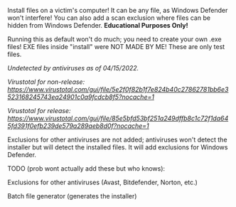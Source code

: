 Install files on a victim's computer! It can be any file, as Windows Defender won't interfere!
You can also add a scan exclusion where files can be hidden from Windows Defender.
**Educational Purposes Only!**



Running this as default won't do much; you need to create your own .exe files!
EXE files inside "install" were NOT MADE BY ME! These are only test files.



_Undetected by antiviruses as of 04/15/2022._ 

_Virustotal for non-release: https://www.virustotal.com/gui/file/5e2f0f82b1f7e824b40c27862781bb6e3523168245743ea24901c0a9fcdcb8f5?nocache=1_

_Virustotal for release: https://www.virustotal.com/gui/file/85e5bfd53bf251a249dffb8c1c72f1da645fd391f0efb239de579a289aeb8d0f?nocache=1_

Exclusions for other antiviruses are not added; antiviruses won't detect the installer but will detect the installed files. It will add exclusions for Windows Defender.



TODO (prob wont actually add these but who knows):

Exclusions for other antiviruses (Avast, Bitdefender, Norton, etc.)

Batch file generator (generates the installer)
